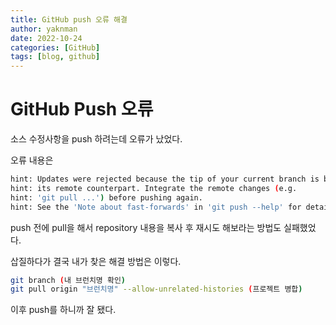 ```yaml
---
title: GitHub push 오류 해결
author: yaknman
date: 2022-10-24
categories: [GitHub]
tags: [blog, github]
---
```



# GitHub Push 오류

소스 수정사항을 push 하려는데 오류가 났었다.

오류 내용은
``` bash
hint: Updates were rejected because the tip of your current branch is behind
hint: its remote counterpart. Integrate the remote changes (e.g.
hint: 'git pull ...') before pushing again.
hint: See the 'Note about fast-forwards' in 'git push --help' for details.
```

push 전에 pull을 해서 repository 내용을 복사 후 재시도 해보라는 방법도 실패했었다.

삽질하다가 결국 내가 찾은 해결 방법은 이렇다.


``` bash
git branch (내 브런치명 확인)
git pull origin "브런치명" --allow-unrelated-histories (프로젝트 병합)
```

이후 push를 하니까 잘 됐다.

